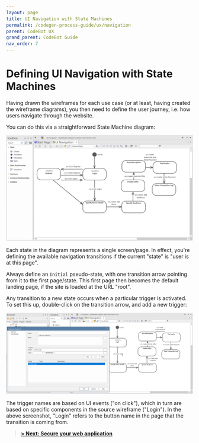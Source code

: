 ```yaml
---
layout: page
title: UI Navigation with State Machines
permalink: /codegen-process-guide/ux/navigation
parent: CodeBot UX
grand_parent: CodeBot Guide
nav_order: 7
---
```


# Defining UI Navigation with State Machines

Having drawn the wireframes for each use case (or at least, having created the wireframe diagrams), you then need to define the user journey, i.e. how users navigate through the website.

You can do this via a straightforward State Machine diagram:

![Navigation state machine](../../images/lba/navigation-state-machine.png "Navigation state machine")

Each state in the diagram represents a single screen/page. In effect, you're defining the available navigation transitions if the current "state" is "user is at this page".

Always define an `Initial` pseudo-state, with one transition arrow pointing from it to the first page/state. This first page then becomes the default landing page, if the site is loaded at the URL "root".

Any transition to a new state occurs when a particular trigger is activated. To set this up, double-click on the transition arrow, and add a new trigger:

![Transition trigger](../../images/lba/transition-trigger.png "Transition trigger")

The trigger names are based on UI events ("on click"), which in turn are based on specific components in the source wireframe ("Login"). In the above screenshot, "Login" refers to the button name in the page that the transition is coming from.


> **[> Next: Secure your web application](web-security)**
